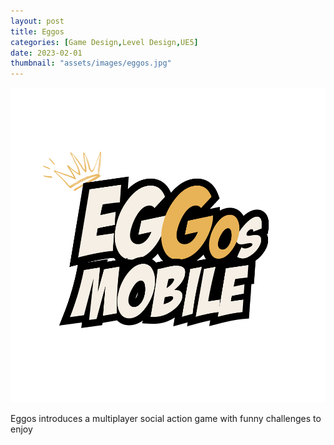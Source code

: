 ```yaml
---
layout: post
title: Eggos
categories: [Game Design,Level Design,UE5]
date: 2023-02-01
thumbnail: "assets/images/eggos.jpg"
---
```


![alt](https://github.com/GalloSamuel/portfolio/blob/main/assets/images/eggoslogo.png?raw=true)

Eggos introduces a multiplayer social action game with funny challenges to enjoy
